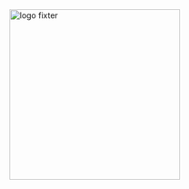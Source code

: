 <img alt="logo fixter" width="300" src="https://fixter.camp/static/media/geek_completo.7e1e87a7.png" />
